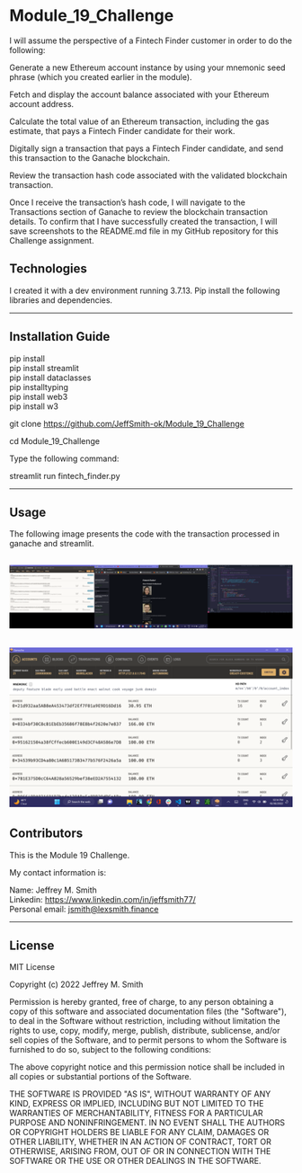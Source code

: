 # Module_19_Challenge

I will assume the perspective of a Fintech Finder customer in order to do the following:

Generate a new Ethereum account instance by using your mnemonic seed phrase (which you created earlier in the module).

Fetch and display the account balance associated with your Ethereum account address.

Calculate the total value of an Ethereum transaction, including the gas estimate, that pays a Fintech Finder candidate for their work.

Digitally sign a transaction that pays a Fintech Finder candidate, and send this transaction to the Ganache blockchain.

Review the transaction hash code associated with the validated blockchain transaction.

Once I receive the transaction’s hash code, I will navigate to the Transactions section of Ganache to review the blockchain transaction details. To confirm that I have successfully created the transaction, I will save screenshots to the README.md file in my GitHub repository for this Challenge assignment.

## Technologies

I created it with a dev environment running 3.7.13. Pip install the following libraries and dependencies.

---

## Installation Guide

pip install </br>
pip install streamlit </br>
pip install dataclasses</br>
pip installtyping</br>
pip install web3</br>
pip install w3</br>

git clone https://github.com/JeffSmith-ok/Module_19_Challenge

cd Module_19_Challenge

Type the following command:

streamlit run fintech_finder.py

---

## Usage

The following image presents the code with the transaction processed in ganache and streamlit.

## ![Screenshot of the transaction running in ganache, fintech_finder.py and streamlit app running](Images/transaction.png) </br>

## ![Screenshot of the account running in ganache](Images/account.png)

## Contributors

This is the Module 19 Challenge.

My contact information is:

Name: Jeffrey M. Smith </br>
Linkedin: https://www.linkedin.com/in/jeffsmith77/ </br>
Personal email: jsmith@lexsmith.finance</br>

---

## License

MIT License

Copyright (c) 2022 Jeffrey M. Smith

Permission is hereby granted, free of charge, to any person obtaining a copy of this software and associated documentation files (the "Software"), to deal in the Software without restriction, including without limitation the rights to use, copy, modify, merge, publish, distribute, sublicense, and/or sell
copies of the Software, and to permit persons to whom the Software is furnished to do so, subject to the following conditions:

The above copyright notice and this permission notice shall be included in all copies or substantial portions of the Software.

THE SOFTWARE IS PROVIDED "AS IS", WITHOUT WARRANTY OF ANY KIND, EXPRESS OR IMPLIED, INCLUDING BUT NOT LIMITED TO THE WARRANTIES OF MERCHANTABILITY, FITNESS FOR A PARTICULAR PURPOSE AND NONINFRINGEMENT. IN NO EVENT SHALL THE AUTHORS OR COPYRIGHT HOLDERS BE LIABLE FOR ANY CLAIM, DAMAGES OR OTHER LIABILITY, WHETHER IN AN ACTION OF CONTRACT, TORT OR OTHERWISE, ARISING FROM, OUT OF OR IN CONNECTION WITH THE SOFTWARE OR THE USE OR OTHER DEALINGS IN THE
SOFTWARE.

```

```
